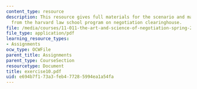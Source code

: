 ```yaml
---
content_type: resource
description: This resource gives full materials for the scenario and major lessons
  from the harvard law school program on negotiation clearinghouse.
file: /media/courses/11-011-the-art-and-science-of-negotiation-spring-2006/e694b7f173a3feb477285994ea1a54fa_exercise10.pdf
file_type: application/pdf
learning_resource_types:
- Assignments
ocw_type: OCWFile
parent_title: Assignments
parent_type: CourseSection
resourcetype: Document
title: exercise10.pdf
uid: e694b7f1-73a3-feb4-7728-5994ea1a54fa
---
```

